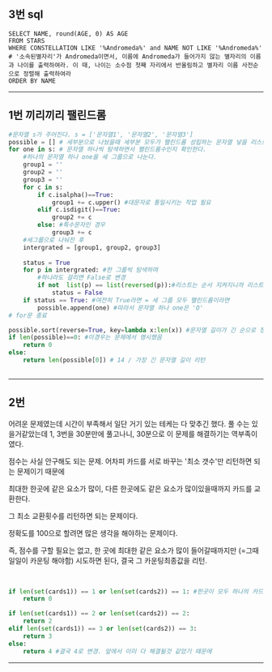 ## 3번 sql

```mysql
SELECT NAME, round(AGE, 0) AS AGE
FROM STARS
WHERE CONSTELLATION LIKE '%Andromeda%' and NAME NOT LIKE '%Andromeda%'
# '소속된별자리'가 Andromeda이면서, 이름에 Andromeda가 들어가지 않는 별자리의 이름과 나이를 출력하여라. 이 때, 나이는 소수점 첫째 자리에서 반올림하고 별자리 이름 사전순으로 정렬해 출력하여라
ORDER BY NAME
```

---

## 1번 끼리끼리 팰린드롬

```python
#문자열 s가 주어진다. s = ['문자열1', '문자열2', '문자열3']
possible = [] # 세부분으로 나눴을때 세부분 모두가 팰린드롬 성립하는 문자열 넣을 리스트
for one in s: # 문자열 하나씩 탐색하면서 팰린드롬수인지 확인한다.
    #하나의 문자열 하나 one을 세 그룹으로 나눈다.
    group1 = ''
    group2 = ''
    group3 = ''
    for c in s:
        if c.isalpha()==True:
            group1 += c.upper() #대문자로 통일시키는 작업 필요
        elif c.isdigit()==True:
            group2 += c
        else: #특수문자인 경우
            group3 += c
    #세그룹으로 나눠진 후
    intergrated = [group1, group2, group3]
    
    status = True
    for p in intergrated: #한 그룹씩 탐색하며 
        #하나라도 걸리면 False로 변경
        if not  list(p) == list(reversed(p)):#리스트는 순서 지켜지니까 리스트로 바꿔 비교해도됨. 굳이 "".join(p) 추가작업해 문자열로 변경해 비교할 필요없음.(=연산을 줄이기 위함!)
            status = False
    if status == True: #여전히 True라면 = 세 그룹 모두 팰린드롬이라면 
        possible.append(one) #따라서 문자열 하나 one은 'O'
# for문 종료

possible.sort(reverse=True, key=lambda x:len(x)) #문자열 길이가 긴 순으로 정렬
if len(possible)==0: #이경우는 문제에서 명시했음
    return 0
else:
    return len(possible[0]) # 14 / 가장 긴 문자열 길이 리턴
            
```

---

## 2번

어려운 문제였는데 시간이 부족해서 일단 거기 있는 테케는 다 맞추긴 했다. 풀 수는 있을거같았는데 1, 3번을 30분만에 풀고나니, 30분으로 이 문제를 해결하기는 역부족이였다.

점수는 사실 안구해도 되는 문제. 어차피 카드를 서로 바꾸는 '최소 갯수'만 리턴하면 되는 문제이기 때문에

최대한 한곳에 같은 요소가 많이, 다른 한곳에도 같은 요소가 많이있을때까지 카드를 교환한다.

그 최소 교환횟수를 리턴하면 되는 문제이다.

정확도를 100으로 할려면 많은 생각을 해야하는 문제이다.

즉, 점수를 구할 필요는 없고, 한 곳에 최대한 같은 요소가 많이 들어갈때까지만 (=그때 일일이 카운팅 해야함) 시도하면 된다, 결국 그 카운팅최종값을 리턴.

​    

```python
if len(set(cards1)) == 1 or len(set(cards2)) == 1: #한곳이 모두 하나의 카드로 몰려있어 옮길(=교환할) 필요가 전혀 없는 경우
    return 0

if len(set(cards1)) == 2 or len(set(cards2)) == 2:
    return 2
elif len(set(cards1)) == 3 or len(set(cards2)) == 3:
    return 3
else:
    return 4 #결국 4로 변경. 앞에서 이미 다 해결될것 같았기 때문에
```

---
